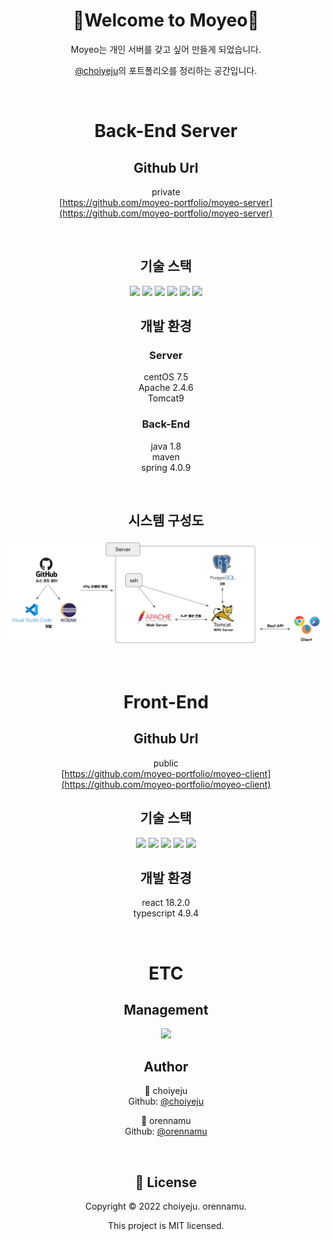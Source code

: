 <div align="center">
    <h1>🙂Welcome to <b>Moyeo</b>🙂</h1>


Moyeo는 개인 서버를 갖고 싶어 만들게 되었습니다.

[@choiyeju](https://github.com/choiyeju)의 포트폴리오를 정리하는 공간입니다.

<br>

# **Back-End Server**

## **Github Url**

private<br>
[https://github.com/moyeo-portfolio/moyeo-server](https://github.com/moyeo-portfolio/moyeo-server)


<br>

## **기술 스택**

<!-- <img src="https://img.shields.io/badge/amazonaws-232F3E?style=for-the-badge&logo=amazonaws&logoColor=white">(현재 미사용) -->

<img src="https://img.shields.io/badge/centOS7-4FC08D?style=for-the-badge&logo=centOS&logoColor=black">
<img src="https://img.shields.io/badge/apache-DD0031?style=for-the-badge&logo=apache&logoColor=black">
<img src="https://img.shields.io/badge/tomcat-F8DC75?style=for-the-badge&logo=apachetomcat&logoColor=black">


<img src="https://img.shields.io/badge/java-007396?style=for-the-badge&logo=java&logoColor=white">
<img src="https://img.shields.io/badge/spring-6DB33F?style=for-the-badge&logo=spring&logoColor=white"> 
<img src="https://img.shields.io/badge/postgreSQL-4479A1?style=for-the-badge&logo=postgreSQL&logoColor=white">

<br>

## **개발 환경**

### **Server**

centOS 7.5<br>
Apache 2.4.6<br>
Tomcat9<br>

### **Back-End**

java 1.8<br>
maven<br>
spring 4.0.9<br>

<br>

## **시스템 구성도**

![시스템 구성도](./system_composition.png)

<br>

# **Front-End**

## **Github Url**

public<br>
[https://github.com/moyeo-portfolio/moyeo-client](https://github.com/moyeo-portfolio/moyeo-client)

## **기술 스택**

<img src="https://img.shields.io/badge/react-61DAFB?style=for-the-badge&logo=react&logoColor=black">
<img src="https://img.shields.io/badge/next.js-FCC624?style=for-the-badge&logo=next.js&logoColor=black">
<img src="https://img.shields.io/badge/typescript-339AF0?style=for-the-badge&logo=typescript&logoColor=white">

<img src="https://img.shields.io/badge/html5-E34F26?style=for-the-badge&logo=html5&logoColor=white"> 
<img src="https://img.shields.io/badge/scss-1572B6?style=for-the-badge&logo=scss&logoColor=white"> 

<br>

## **개발 환경**

react 18.2.0<br>
typescript 4.9.4<br>

<br>

# **ETC**

## **Management**

<img src="https://img.shields.io/badge/github-181717?style=for-the-badge&logo=github&logoColor=white">

<br>

## **Author**

👤 choiyeju<br>
Github: [@choiyeju](https://github.com/choiyeju)

👤 orennamu<br>
Github: [@orennamu](https://github.com/orennamu)

<br>

## **📝 License**

Copyright © 2022 choiyeju. orennamu.

This project is MIT licensed.

</div>
